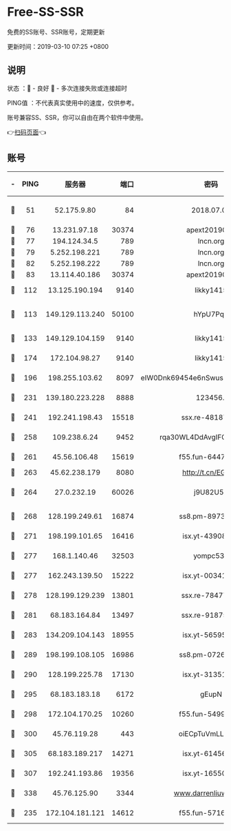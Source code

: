 # Free-SS-SSR

免费的SS账号、SSR账号，定期更新

更新时间：2019-03-10 07:25 +0800

## 说明

状态     ：🙂 - 良好 🙁 - 多次连接失败或连接超时

PING值   ：不代表真实使用中的速度，仅供参考。

账号兼容SS、SSR，你可以自由在两个软件中使用。

👉[扫码页面](https://liesauer.github.io/Free-SS-SSR/)👈

## 账号

|-|PING|服务器|端口|密码|加密方式|区域|
|:----:|:----:|:-----:|-----:|:----:|:----:|:----:|
|🙂|51|52.175.9.80|84|2018.07.07|chacha20-ietf-poly1305|HK|
|🙂|76|13.231.97.18|30374|apext2019006|chacha20|JP|
|🙂|77|194.124.34.5|789|lncn.org|rc4|JP|
|🙂|79|5.252.198.221|789|lncn.org|rc4|JP|
|🙂|82|5.252.198.222|789|lncn.org|rc4|JP|
|🙂|83|13.114.40.186|30374|apext2019006|chacha20|JP|
|🙂|112|13.125.190.194|9140|likky1415|aes-256-cfb|KR|
|🙂|113|149.129.113.240|50100|hYpU7PqP|chacha20-ietf-poly1305|CN|
|🙂|133|149.129.104.159|9140|likky1415|aes-256-cfb|HK|
|🙂|174|172.104.98.27|9140|likky1415|aes-256-cfb|JP|
|🙂|196|198.255.103.62|8097|eIW0Dnk69454e6nSwuspv9DmS201tQ0D|aes-256-cfb|US|
|🙂|231|139.180.223.228|8888|123456..|aes-256-cfb|JP|
|🙂|241|192.241.198.43|15518|ssx.re-48187245|aes-256-cfb|US|
|🙂|258|109.238.6.24|9452|rqa30WL4DdAvgIFG6Fs3znzTa|aes-256-cfb|FR|
|🙂|261|45.56.106.48|15619|f55.fun-64473829|aes-256-cfb|US|
|🙂|263|45.62.238.179|8080|http://t.cn/EGJIyrl|rc4-md5|CA|
|🙂|264|27.0.232.19|60026|j9U82U53|xchacha20-ietf-poly1305|HK|
|🙂|268|128.199.249.61|16874|ss8.pm-89735842|aes-256-cfb|SG|
|🙂|271|198.199.101.65|16416|isx.yt-43908070|aes-256-cfb|US|
|🙂|277|168.1.140.46|32503|yompc535|aes-256-cfb|AU|
|🙂|277|162.243.139.50|15222|isx.yt-00341910|aes-256-cfb|US|
|🙂|278|128.199.129.239|13801|ssx.re-78477720|aes-256-cfb|SG|
|🙂|281|68.183.164.84|13497|ssx.re-91875474|aes-256-cfb|US|
|🙂|283|134.209.104.143|18955|isx.yt-56595383|aes-256-cfb|SG|
|🙂|289|198.199.108.105|16986|ss8.pm-07262504|aes-256-cfb|US|
|🙂|290|128.199.225.78|17130|isx.yt-31351777|aes-256-cfb|SG|
|🙂|295|68.183.183.18|6172|gEupN|aes-256-cfb|SG|
|🙂|298|172.104.170.25|10260|f55.fun-54999944|aes-256-cfb|SG|
|🙂|300|45.76.119.28|443|oiECpTuVmLLxk4Ts|aes-256-cfb|AU|
|🙂|305|68.183.189.217|14271|isx.yt-61456295|aes-256-cfb|SG|
|🙂|307|192.241.193.86|19356|isx.yt-16550263|aes-256-cfb|US|
|🙂|338|45.76.125.90|3344|www.darrenliuwei.com|aes-256-cfb|AU|
|🙂|235|172.104.181.121|14612|f55.fun-57160811|aes-256-cfb|SG|
